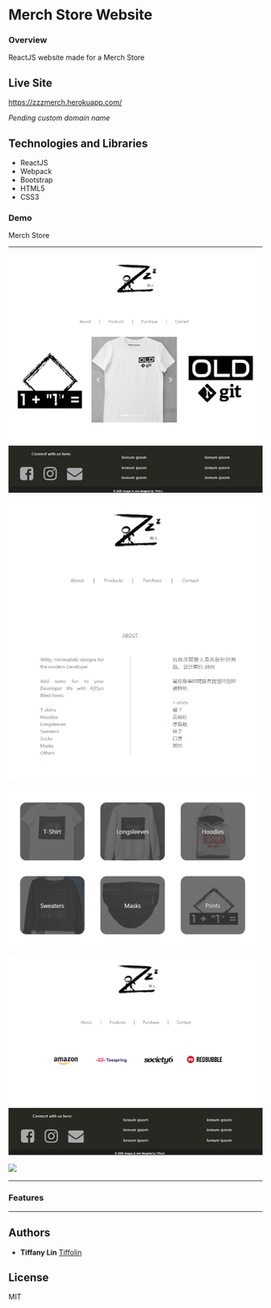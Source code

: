 # Merch Store Website
### Overview
ReactJS website made for a Merch Store

## Live Site
https://zzzmerch.herokuapp.com/

*Pending custom domain name*
## Technologies and Libraries

* ReactJS
* Webpack
* Bootstrap
* HTML5
* CSS3

### Demo
Merch Store

--- 

![](screenshot/1.png)      


![](screenshot/2.png)      


![](screenshot/3.png)      


![](screenshot/4.png) 


![](screenshot/5.png)   


--- 


### Features


---
## Authors
* **Tiffany Lin**         [Tiffolin](https://github.com/Tiffolin)


## License
MIT
